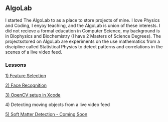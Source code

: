<h2> AlgoLab </h2>

<p>
I started The AlgoLab to as a place to store projects of mine.  I love Physics and Coding, I enyoy teaching, and the AlgoLab is union of these interests.  I did not recieve a formal education in Computer Science, my background is in Biophysics and Biochemistry (I have 2 Masters of Science Degrees). The projectsstored on AlgoLab are experiments on the use mathematics from a discipline called Statistical Physics to detect patterns and correlations in the scenes of a live video feed.  
</p>

<p>

</p>

<h3>Lessons</h3>

<a href="https://github.com/jchiefelk/Algorithms/tree/master/feature_selection">1) Feature Selection</a>

<a href="https://github.com/jchiefelk/Algorithms/tree/master/facerecognition">2) Face Recognition</a>

<a href="https://github.com/jchiefelk/AlgoLab/tree/master/VisionCode">3) OpenCV setup in Xcode</a>

<a>4) Detecting moving objects from a live video feed</a>

<a href="https://github.com/jchiefelk/AlgoLab/tree/master/softmatter">5) Soft Matter Detection - Coming Soon</a>
